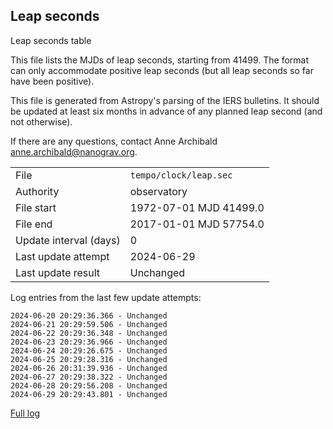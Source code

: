 
## Leap seconds

Leap seconds table

This file lists the MJDs of leap seconds, starting from 41499.
The format can only accommodate positive leap seconds (but all
leap seconds so far have been positive).

This file is generated from Astropy's parsing of the IERS
bulletins. It should be updated at least six months in advance
of any planned leap second (and not otherwise).

If there are any questions, contact Anne Archibald
<anne.archibald@nanograv.org>.

|     |     |
|:--- |:--- |
| File | `tempo/clock/leap.sec` |
| Authority | observatory |
| File start | 1972-07-01 MJD 41499.0 |
| File end | 2017-01-01 MJD 57754.0 |
| Update interval (days) | 0 |
| Last update attempt | 2024-06-29 |
| Last update result | Unchanged |

Log entries from the last few update attempts:
```
2024-06-20 20:29:36.366 - Unchanged
2024-06-21 20:29:59.506 - Unchanged
2024-06-22 20:29:36.348 - Unchanged
2024-06-23 20:29:36.966 - Unchanged
2024-06-24 20:29:26.675 - Unchanged
2024-06-25 20:29:28.316 - Unchanged
2024-06-26 20:31:39.936 - Unchanged
2024-06-27 20:29:38.322 - Unchanged
2024-06-28 20:29:56.208 - Unchanged
2024-06-29 20:29:43.801 - Unchanged
```
[Full log](https://raw.githubusercontent.com/ipta/pulsar-clock-corrections/main/log/tempo/clock/leap.sec.log)
